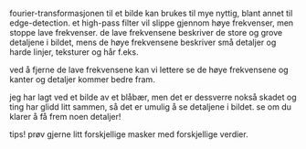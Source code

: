 fourier-transformasjonen til et bilde kan brukes til mye nyttig, blant annet til edge-detection. et high-pass filter vil slippe gjennom høye frekvenser, men stoppe lave frekvenser. de lave frekvensene beskriver de store og grove detaljene i bildet, mens de høye frekvensene beskriver små detaljer og harde linjer, teksturer og hår f.eks.

ved å fjerne de lave frekvensene kan vi lettere se de høye frekvensene og kanter og detaljer kommer bedre fram.

jeg har lagt ved et bilde av et blåbær, men det er dessverre nokså skadet og ting har glidd litt sammen, så det er umulig å se detaljene i bildet. se om du klarer å få frem noen detaljer!

tips! prøv gjerne litt forskjellige masker med forskjellige verdier.
